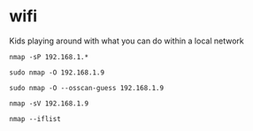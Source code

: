 # wifi
Kids playing around with what you can do within a local network

`nmap -sP 192.168.1.*`

`sudo nmap -O 192.168.1.9`

`sudo nmap -O --osscan-guess 192.168.1.9`

`nmap -sV 192.168.1.9`

`nmap --iflist`
